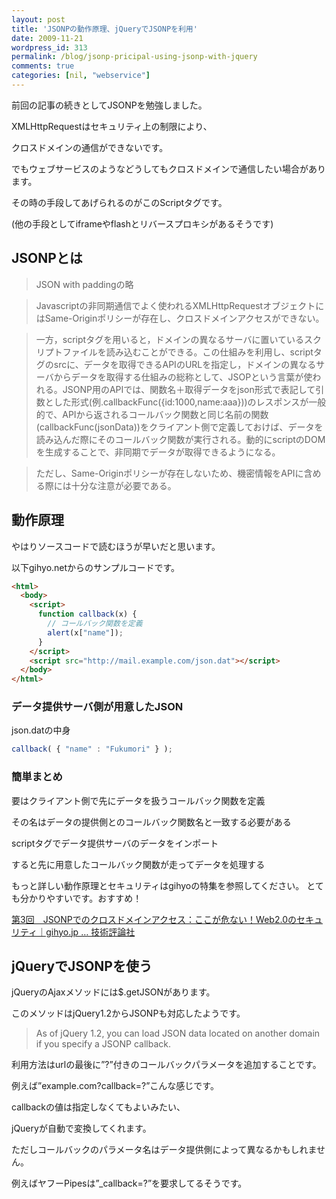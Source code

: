 ```yaml
---
layout: post
title: 'JSONPの動作原理、jQueryでJSONPを利用'
date: 2009-11-21
wordpress_id: 313
permalink: /blog/jsonp-pricipal-using-jsonp-with-jquery
comments: true
categories: [nil, "webservice"]
---
```

前回の記事の続きとしてJSONPを勉強しました。

XMLHttpRequestはセキュリティ上の制限により、

クロスドメインの通信ができないです。

でもウェブサービスのようなどうしてもクロスドメインで通信したい場合があります。

その時の手段してあげられるのがこのScriptタグです。

(他の手段としてiframeやflashとリバースプロキシがあるそうです)

## JSONPとは

> JSON with paddingの略

> Javascriptの非同期通信でよく使われるXMLHttpRequestオブジェクトにはSame-Originポリシーが存在し、クロスドメインアクセスができない。

> 一方，scriptタグを用いると，ドメインの異なるサーバに置いているスクリプトファイルを読み込むことができる。この仕組みを利用し、scriptタグのsrcに、データを取得できるAPIのURLを指定し，ドメインの異なるサーバからデータを取得する仕組みの総称として、JSOPという言葉が使われる。JSONP用のAPIでは、関数名＋取得データをjson形式で表記して引数とした形式(例.callbackFunc({id:1000,name:aaa}))のレスポンスが一般的で、APIから返されるコールバック関数と同じ名前の関数(callbackFunc(jsonData))をクライアント側で定義しておけば、データを読み込んだ際にそのコールバック関数が実行される。動的にscriptのDOMを生成することで、非同期でデータが取得できるようになる。

> ただし、Same-Originポリシーが存在しないため、機密情報をAPIに含める際には十分な注意が必要である。

## 動作原理

やはりソースコードで読むほうが早いだと思います。

以下gihyo.netからのサンプルコードです。

```html
<html>
  <body>
    <script>
      function callback(x) {
        // コールバック関数を定義
        alert(x["name"]);
      }
    </script>
    <script src="http://mail.example.com/json.dat"></script>
  </body>
</html>
```

### データ提供サーバ側が用意したJSON
json.datの中身

```js
callback( { "name" : "Fukumori" } );
```

### 簡単まとめ
要はクライアント側で先にデータを扱うコールバック関数を定義

その名はデータの提供側とのコールバック関数名と一致する必要がある

scriptタグでデータ提供サーバのデータをインポート

すると先に用意したコールバック関数が走ってデータを処理する



もっと詳しい動作原理とセキュリティはgihyoの特集を参照してください。
とても分かりやすいです。おすすめ！

[第3回　JSONPでのクロスドメインアクセス：ここが危ない！Web2.0のセキュリティ｜gihyo.jp … 技術評論社](http://gihyo.jp/dev/serial/01/web20sec/0003?page=1)

## jQueryでJSONPを使う

jQueryのAjaxメソッドには$.getJSONがあります。

このメソッドはjQuery1.2からJSONPも対応したようです。

> As of jQuery 1.2, you can load JSON data located on another domain if you specify a JSONP callback.

利用方法はurlの最後に”?”付きのコールバックパラメータを追加することです。

例えば”example.com?callback=?”こんな感じです。

callbackの値は指定しなくてもよいみたい、

jQueryが自動で変換してくれます。

ただしコールバックのパラメータ名はデータ提供側によって異なるかもしれません。

例えばヤフーPipesは”_callback=?”を要求してるそうです。